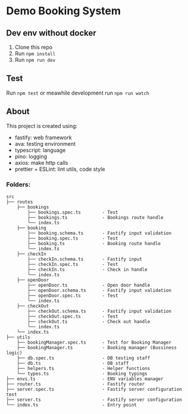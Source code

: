 # Demo Booking System

## Dev env without docker

1. Clone this repo
2. Run `npm install`
3. Run `npm run dev`

## Test

Run `npm test` or meawhile development run `npm run watch`

## About

This project is created using:

-   fastify: web framework
-   ava: testing environment
-   typescript: language
-   pino: logging
-   axios: make http calls
-   prettier + ESLint: lint utils, code style

### Folders:

```
src
├── routes
    ├── bookings
        ├── bookings.spec.ts        - Test
        ├── bookings.ts             - Bookings route handle
        └── index.ts
    ├── booking
        ├── booking.schema.ts       - Fastify input validation
        ├── booking.spec.ts         - Test
        ├── booking.ts              - Booking route handle
        └── index.ts
    ├── checkIn
        ├── checkIn.schema.ts       - Fastify input
        ├── checkIn.spec.ts         - Test
        ├── checkIn.ts              - Check in handle
        └── index.ts
    ├── openDoor
        ├── openDoor.ts             - Open door handle
        ├── openDoor.schema.ts      - Fastify input validation
        ├── openDoor.spec.ts        - Test
        └── index.ts
    ├── checkOut
        ├── checkOut.schema.ts      - Fastify input validation
        ├── checkOut.spec.ts        - Test
        ├── checkOut.ts             - Check out handle
        └── index.ts
    └── index.ts
├── utils
    ├── bookingManager.spec.ts      - Test for Booking Manager
    ├── bookingManager.ts           - Booking manager (Bussiness logic)
    ├── db.spec.ts                  - DB testing staff
    ├── db.ts                       - DB staff
    ├── helpers.ts                  - Helper functions
    └── types.ts                    - Booking typings
├── envs.ts                         - ENV variables manager
├── router.ts                       - Fastify router
├── server.spec.ts                  - Fastify server configuration test
├── server.ts                       - Fastify server configuration
└── index.ts                        - Entry point
```
